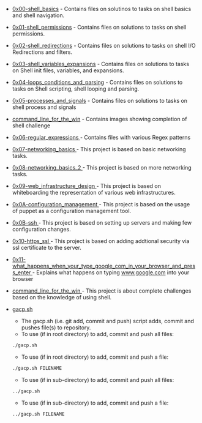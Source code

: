 - [0x00-shell_basics](./0x00-shell_basics/) - Contains files on solutinos to tasks on shell basics and shell navigation.

- [0x01-shell_permissions](./0x01-shell_permissions/) - Contains files on solutions to tasks on shell permissions.

- [0x02-shell_redirections](./0x02-shell_redirections/) - Contains files on solutions to tasks on shell I/O Redirections and filters.

- [0x03-shell_variables_expansions](./0x03-shell_variables_expansions/) - Contains files on solutions to tasks on Shell init files, variables, and expansions.

- [0x04-loops_conditions_and_parsing](./0x04-loops_conditions_and_parsing/) - Contains files on solutions to tasks on Shell scripting, shell looping and parsing.

- [0x05-processes_and_signals](./0x05-processes_and_signals/) - Contains files on solutions to tasks on shell process and signals

- [command_line_for_the_win](./command_line_for_the_win/) - Contains images showing completion of shell challenge

- [ 0x06-regular_expressions ](./0x06-regular_expressions) - Contains files with various Regex patterns

- [ 0x07-networking_basics ](./0x07-networking_basics) - This project is based on basic networking tasks.

- [ 0x08-networking_basics_2 ](./0x08-networking_basics_2) - This project is based on more networking tasks.

- [ 0x09-web_infrastructure_design ](./0x09-web_infrastructure_design) - This project is based on whiteboarding the representation of various web infrastructures.

- [ 0x0A-configuration_management ](./0x0A-configuration_management) - This project is based on the usage of puppet as a configuration management tool.

- [ 0x0B-ssh ](./0x0B-ssh) - This project is based on setting up servers and making few configuration changes.

- [ 0x10-https_ssl ](./0x10-https_ssl) - This project is based on adding addtional security via ssl certificate to the server.

- [ 0x11-what_happens_when_your_type_google_com_in_your_browser_and_press_enter ](./0x11-what_happens_when_your_type_google_com_in_your_browser_and_press_enter) - Explains what happens on typing www.google.com into your browser

- [ command_line_for_the_win ](./command_line_for_the_win) - This project is about complete challenges based on the knowledge of using shell.

- [ gacp.sh ](./gacp.sh)
    - The gacp.sh (i.e. git add, commit and push) script adds, commit and pushes file(s) to repository.
    - To use (if in root directory) to add, commit and push all files:
    ```bash
    ./gacp.sh
    ```
    - To use (if in root directory) to add, commit and push a file:
    ```bash
    ./gacp.sh FILENAME
    ```
    - To use (if in sub-directory) to add, commit and push all files:
    ```bash
    ../gacp.sh
    ```
    - To use (if in sub-directory) to add, commit and push a file:
    ```bash
    ../gacp.sh FILENAME
    ```
